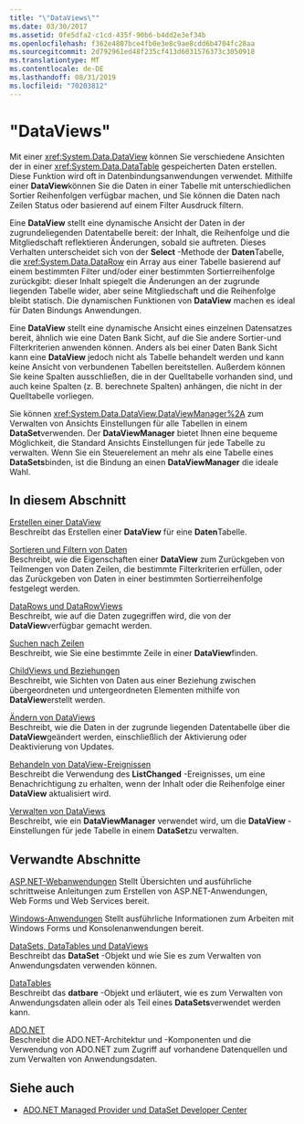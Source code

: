 ```yaml
---
title: "\"DataViews\""
ms.date: 03/30/2017
ms.assetid: 0fe5dfa2-c1cd-435f-90b6-b4dd2e3ef34b
ms.openlocfilehash: f362e4807bce4fb0e3e8c9ae8cdd6b4704fc28aa
ms.sourcegitcommit: 2d792961ed48f235cf413d6031576373c3050918
ms.translationtype: MT
ms.contentlocale: de-DE
ms.lasthandoff: 08/31/2019
ms.locfileid: "70203812"
---
```

# <a name="dataviews"></a>"DataViews"
Mit einer <xref:System.Data.DataView> können Sie verschiedene Ansichten der in einer <xref:System.Data.DataTable> gespeicherten Daten erstellen. Diese Funktion wird oft in Datenbindungsanwendungen verwendet. Mithilfe einer **DataView**können Sie die Daten in einer Tabelle mit unterschiedlichen Sortier Reihenfolgen verfügbar machen, und Sie können die Daten nach Zeilen Status oder basierend auf einem Filter Ausdruck filtern.  
  
 Eine **DataView** stellt eine dynamische Ansicht der Daten in der zugrundeliegenden Datentabelle bereit: der Inhalt, die Reihenfolge und die Mitgliedschaft reflektieren Änderungen, sobald sie auftreten. Dieses Verhalten unterscheidet sich von der **Select** -Methode der **Daten**Tabelle, die <xref:System.Data.DataRow> ein Array aus einer Tabelle basierend auf einem bestimmten Filter und/oder einer bestimmten Sortierreihenfolge zurückgibt: dieser Inhalt spiegelt die Änderungen an der zugrunde liegenden Tabelle wider, aber seine Mitgliedschaft und die Reihenfolge bleibt statisch. Die dynamischen Funktionen von **DataView** machen es ideal für Daten Bindungs Anwendungen.  
  
 Eine **DataView** stellt eine dynamische Ansicht eines einzelnen Datensatzes bereit, ähnlich wie eine Daten Bank Sicht, auf die Sie andere Sortier-und Filterkriterien anwenden können. Anders als bei einer Daten Bank Sicht kann eine **DataView** jedoch nicht als Tabelle behandelt werden und kann keine Ansicht von verbundenen Tabellen bereitstellen. Außerdem können Sie keine Spalten ausschließen, die in der Quelltabelle vorhanden sind, und auch keine Spalten (z. B. berechnete Spalten) anhängen, die nicht in der Quelltabelle vorliegen.  
  
 Sie können <xref:System.Data.DataView.DataViewManager%2A> zum Verwalten von Ansichts Einstellungen für alle Tabellen in einem **DataSet**verwenden. Der **DataViewManager** bietet Ihnen eine bequeme Möglichkeit, die Standard Ansichts Einstellungen für jede Tabelle zu verwalten. Wenn Sie ein Steuerelement an mehr als eine Tabelle eines **DataSets**binden, ist die Bindung an einen **DataViewManager** die ideale Wahl.  
  
## <a name="in-this-section"></a>In diesem Abschnitt  
 [Erstellen einer DataView](creating-a-dataview.md)  
 Beschreibt das Erstellen einer **DataView** für eine **Daten**Tabelle.  
  
 [Sortieren und Filtern von Daten](sorting-and-filtering-data.md)  
 Beschreibt, wie die Eigenschaften einer **DataView** zum Zurückgeben von Teilmengen von Daten Zeilen, die bestimmte Filterkriterien erfüllen, oder das Zurückgeben von Daten in einer bestimmten Sortierreihenfolge festgelegt werden.  
  
 [DataRows und DataRowViews](datarows-and-datarowviews.md)  
 Beschreibt, wie auf die Daten zugegriffen wird, die von der **DataView**verfügbar gemacht werden.  
  
 [Suchen nach Zeilen](finding-rows.md)  
 Beschreibt, wie Sie eine bestimmte Zeile in einer **DataView**finden.  
  
 [ChildViews und Beziehungen](childviews-and-relations.md)  
 Beschreibt, wie Sichten von Daten aus einer Beziehung zwischen übergeordneten und untergeordneten Elementen mithilfe von **DataView**erstellt werden.  
  
 [Ändern von DataViews](modifying-dataviews.md)  
 Beschreibt, wie die Daten in der zugrunde liegenden Datentabelle über die **DataView**geändert werden, einschließlich der Aktivierung oder Deaktivierung von Updates.  
  
 [Behandeln von DataView-Ereignissen](handling-dataview-events.md)  
 Beschreibt die Verwendung des **ListChanged** -Ereignisses, um eine Benachrichtigung zu erhalten, wenn der Inhalt oder die Reihenfolge einer **DataView** aktualisiert wird.  
  
 [Verwalten von DataViews](managing-dataviews.md)  
 Beschreibt, wie ein **DataViewManager** verwendet wird, um die **DataView** -Einstellungen für jede Tabelle in einem **DataSet**zu verwalten.  
  
## <a name="related-sections"></a>Verwandte Abschnitte  
 [ASP.NET-Webanwendungen](https://docs.microsoft.com/previous-versions/655cec97(v=vs.100))  
 Stellt Übersichten und ausführliche schrittweise Anleitungen zum Erstellen von ASP.NET-Anwendungen, Web Forms und Web Services bereit.  
  
 [Windows-Anwendungen](https://docs.microsoft.com/previous-versions/ms184421(v=vs.100))  
 Stellt ausführliche Informationen zum Arbeiten mit Windows Forms und Konsolenanwendungen bereit.  
  
 [DataSets, DataTables und DataViews](index.md)  
 Beschreibt das **DataSet** -Objekt und wie Sie es zum Verwalten von Anwendungsdaten verwenden können.  
  
 [DataTables](datatables.md)  
 Beschreibt das **datbare** -Objekt und erläutert, wie es zum Verwalten von Anwendungsdaten allein oder als Teil eines **DataSets**verwendet werden kann.  
  
 [ADO.NET](../index.md)  
 Beschreibt die ADO.NET-Architektur und -Komponenten und die Verwendung von ADO.NET zum Zugriff auf vorhandene Datenquellen und zum Verwalten von Anwendungsdaten.  
  
## <a name="see-also"></a>Siehe auch

- [ADO.NET Managed Provider und DataSet Developer Center](https://go.microsoft.com/fwlink/?LinkId=217917)
